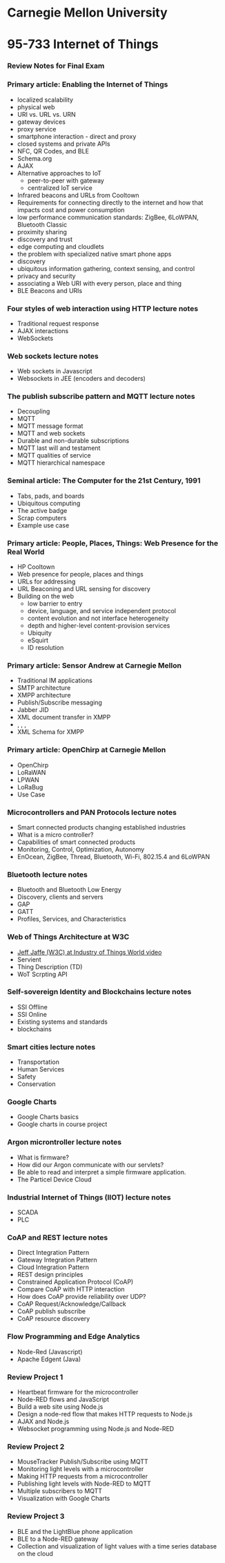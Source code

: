 # Carnegie Mellon University

# 95-733 Internet of Things

### Review Notes for Final Exam

### Primary article: Enabling the Internet of Things

+ localized scalability
+ physical web
+ URI vs. URL vs. URN
+ gateway devices
+ proxy service
+ smartphone interaction - direct and proxy
+ closed systems and private APIs
+ NFC, QR Codes, and BLE
+ Schema.org
+ AJAX
+ Alternative approaches to IoT
    + peer-to-peer with gateway
    + centralized IoT service
+ Infrared beacons and URLs from Cooltown
+ Requirements for connecting directly to the internet and how that impacts cost and power consumption
+ low performance communication standards: ZigBee, 6LoWPAN, Bluetooth Classic
+ proximity sharing
+ discovery and trust
+ edge computing and cloudlets
+ the problem with specialized native smart phone apps
+ discovery
+ ubiquitous information gathering, context sensing, and control
+ privacy and security
+ associating a Web URI with every person, place and thing
+ BLE Beacons and URIs

### Four styles of web interaction using HTTP lecture notes

+ Traditional request response
+ AJAX interactions
+ WebSockets

### Web sockets lecture notes

+ Web sockets in Javascript
+ Websockets in JEE  (encoders and decoders)

### The publish subscribe pattern and MQTT lecture notes

+ Decoupling
+ MQTT
+ MQTT message format
+ MQTT and web sockets
+ Durable and non-durable subscriptions
+ MQTT last will and testament
+ MQTT qualities of service
+ MQTT hierarchical namespace

### Seminal article: The Computer for the 21st Century, 1991

+ Tabs, pads, and boards
+ Ubiquitous computing
+ The active badge
+ Scrap computers
+ Example use case

### Primary article: People, Places, Things: Web Presence for the Real World

+ HP Cooltown
+ Web presence for people, places and things
+ URLs for addressing
+ URL Beaconing and URL sensing for discovery
+ Building on the web
    + low barrier to entry
    + device, language, and service independent protocol
    + content evolution and not interface heterogeneity
    + depth and higher-level content-provision services
    + Ubiquity
    + eSquirt
    + ID resolution

### Primary article: Sensor Andrew at Carnegie Mellon

+ Traditional IM applications
+ SMTP architecture
+ XMPP architecture
+ Publish/Subscribe messaging
+ Jabber JID
+ XML document transfer in XMPP
+ <stream>, <Presence>, <IQ>, <Message>
+ XML Schema for XMPP

### Primary article: OpenChirp at Carnegie Mellon

+ OpenChirp
+ LoRaWAN
+ LPWAN
+ LoRaBug
+ Use Case

### Microcontrollers and PAN Protocols lecture notes

+ Smart connected products changing established industries
+ What is a micro controller?
+ Capabilities of smart connected products
+ Monitoring, Control, Optimization, Autonomy
+ EnOcean, ZigBee, Thread, Bluetooth, Wi-Fi, 802.15.4 and 6LoWPAN

### Bluetooth lecture notes

+ Bluetooth and Bluetooth Low Energy
+ Discovery, clients and servers
+ GAP
+ GATT
+ Profiles, Services, and Characteristics

### Web of Things Architecture at W3C

+ [Jeff Jaffe (W3C) at Industry of Things World video](https://www.youtube.com/watch?v=VKKxnk-aRhY&feature=youtu.be&list=PLEyJjfPQS2aCnJ7fktjgmnwvl_RmsvQbd)
+ Servient
+ Thing Description (TD)
+ WoT Scrpting API

### Self-sovereign Identity and Blockchains lecture notes

+ SSI Offline
+ SSI Online
+ Existing systems and standards
+ blockchains

### Smart cities lecture notes

+ Transportation
+ Human Services
+ Safety
+ Conservation

### Google Charts

+ Google Charts basics
+ Google charts in course project

### Argon microntroller lecture notes

+ What is firmware?
+ How did our Argon communicate with our servlets?
+ Be able to read and interpret a simple firmware application.
+ The Particel Device Cloud

### Industrial Internet of Things (IIOT) lecture notes

+ SCADA
+ PLC

### CoAP and REST lecture notes

+ Direct Integration Pattern
+ Gateway Integration Pattern
+ Cloud Integration Pattern
+ REST design principles
+ Constrained Application Protocol (CoAP)
+ Compare CoAP with HTTP interaction
+ How does CoAP provide reliability over UDP?
+ CoAP Request/Acknowledge/Callback
+ CoAP publish subscribe
+ CoAP resource discovery

### Flow Programming and Edge Analytics

+ Node-Red (Javascript)
+ Apache Edgent (Java)

### Review Project 1

+ Heartbeat firmware for the microcontroller
+ Node-RED flows and JavaScript
+ Build a web site using Node.js
+ Design a node-red flow that makes HTTP requests to Node.js
+ AJAX and Node.js
+ Websocket programming using Node.js and Node-RED


### Review Project 2

+ MouseTracker Publish/Subscribe using MQTT
+ Monitoring light levels with a microcontroller
+ Making HTTP requests from a microcontroller
+ Publishing light levels with Node-RED to MQTT
+ Multiple subscribers to MQTT
+ Visualization with Google Charts

### Review Project 3

+ BLE and the LightBlue phone application
+ BLE to a Node-RED gateway
+ Collection and visualization of light values with a time series database on the cloud
